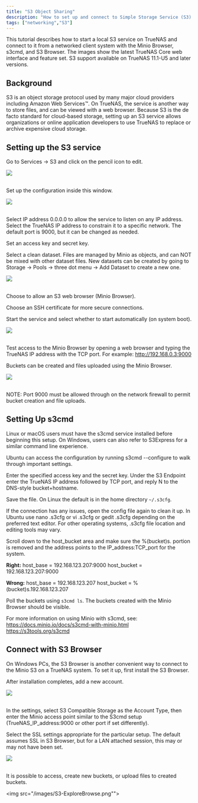 ```yaml
---
title: "S3 Object Sharing"
description: "How to set up and connect to Simple Storage Service (S3) object storage."
tags: ["networking","S3"]
---
```


This tutorial describes how to start a local S3 service on TrueNAS and connect to it from a networked client system with the Minio Browser, s3cmd, and S3 Browser. The images show the latest TrueNAS Core web interface and feature set. S3 support available on TrueNAS 11.1-U5 and later versions.

## Background

S3 is an object storage protocol used by many major cloud providers including Amazon Web Services™. On TrueNAS, the service is another way to store files, and can be viewed with a web browser. Because S3 is the de facto standard for cloud-based storage, setting up an S3 service allows organizations or online application developers to use TrueNAS to replace or archive expensive cloud storage.  

## Setting up the S3 service

Go to Services -> S3 and click on the pencil icon to edit.

<img src="/images/S3-SelectConfigure.png"><br><br>

Set up the configuration inside this window.

<img src="/images/S3-EditConfig.png"><br><br>

Select IP address 0.0.0.0 to allow the service to listen on any IP address. Select the TrueNAS IP address to constrain it to a specific network.
The default port is 9000, but it can be changed as needed.

Set an access key and secret key.

Select a clean dataset. Files are managed by Minio as objects, and can NOT be mixed with other dataset files. New datasets can be created by going to Storage -> Pools -> three dot menu -> Add Dataset to create a new one.

<img src="/images/S3-AddDataset.png"><br><br>

Choose to allow an S3 web browser (Minio Browser).

Choose an SSH certificate for more secure connections.

Start the service and select whether to start automatically (on system boot). 

<img src="/images/S3-EnableService.png"><br><br>

Test access to the Minio Browser by opening a web browser and typing the TrueNAS IP address with the TCP port. For example: http://192.168.0.3:9000

Buckets can be created and files uploaded using the Minio Browser.

<img src="/images/S3-MinIOBrowser.png"><br><br>

NOTE: Port 9000 must be allowed through on the network firewall to permit bucket creation and file uploads.

## Setting Up s3cmd

Linux or macOS users must have the s3cmd service installed before beginning this setup. On Windows, users can also refer to S3Express for a similar command line experience. 

Ubuntu can access the configuration by running s3cmd --configure to walk through important settings.

Enter the specified access key and the secret key. Under the S3 Endpoint enter the TrueNAS IP address followed by TCP port, and reply N to the DNS-style bucket+hostname. 

Save the file. On Linux the default is in the home directory `~/.s3cfg`.

If the connection has any issues, open the config file again to clean it up. In Ubuntu use nano .s3cfg or vi .s3cfg or gedit .s3cfg depending on the preferred text editor. For other operating systems, .s3cfg file location and editing tools may vary. 

Scroll down to the host_bucket area and make sure the %(bucket)s. portion is removed and the address points to the IP_address:TCP_port for the system.

**Right:**
host_base = 192.168.123.207:9000
host_bucket = 192.168.123.207:9000

**Wrong:**
host_base = 192.168.123.207
host_bucket = %(bucket)s.192.168.123.207

Poll the buckets using `s3cmd ls`. The buckets created with the Minio Browser should be visible.

For more information on using Minio with s3cmd, see: https://docs.minio.io/docs/s3cmd-with-minio.html 
https://s3tools.org/s3cmd 

## Connect with S3 Browser

On Windows PCs, the S3 Browser is another convenient way to connect to the Minio S3 on a TrueNAS system. To set it up, first install the S3 Browser. 

After installation completes, add a new account. 

<img src="/images/S3Explore.png"><br><br>

In the settings, select S3 Compatible Storage as the Account Type, then enter the Minio access point similar to the S3cmd setup (TrueNAS_IP_address:9000 or other port if set differently).  

Select the SSL settings appropriate for the particular setup. The default assumes SSL in S3 Browser, but for a LAN attached session, this may or may not have been set.

<img src="/images/S3-ExploreAccount.png"><br><br>

It is possible to access, create new buckets, or upload files to created buckets.

<img src="/images/S3-ExploreBrowse.png""><br><br>
